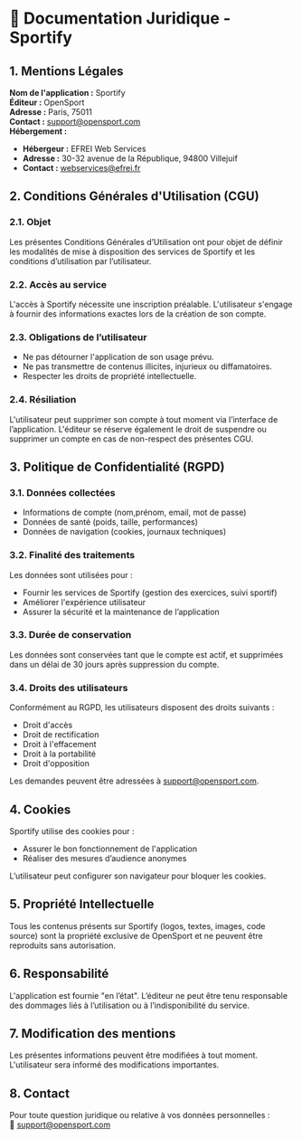# 📄 Documentation Juridique - Sportify

## 1. Mentions Légales

**Nom de l'application :** Sportify  
**Éditeur :** OpenSport  
**Adresse :** Paris, 75011   
**Contact :** support@opensport.com  
**Hébergement :**  
- **Hébergeur :** EFREI Web Services
- **Adresse :**  30-32 avenue de la République, 94800 Villejuif
- **Contact :** webservices@efrei.fr

## 2. Conditions Générales d'Utilisation (CGU)

### 2.1. Objet

Les présentes Conditions Générales d’Utilisation ont pour objet de définir les modalités de mise à disposition des services de Sportify et les conditions d’utilisation par l’utilisateur.

### 2.2. Accès au service

L'accès à Sportify nécessite une inscription préalable. L'utilisateur s'engage à fournir des informations exactes lors de la création de son compte.

### 2.3. Obligations de l’utilisateur

- Ne pas détourner l'application de son usage prévu.
- Ne pas transmettre de contenus illicites, injurieux ou diffamatoires.
- Respecter les droits de propriété intellectuelle.

### 2.4. Résiliation

L'utilisateur peut supprimer son compte à tout moment via l’interface de l’application. L'éditeur se réserve également le droit de suspendre ou supprimer un compte en cas de non-respect des présentes CGU.

## 3. Politique de Confidentialité (RGPD)

### 3.1. Données collectées

- Informations de compte (nom,prénom, email, mot de passe)
- Données de santé (poids, taille, performances)
- Données de navigation (cookies, journaux techniques)

### 3.2. Finalité des traitements

Les données sont utilisées pour :
- Fournir les services de Sportify (gestion des exercices, suivi sportif)
- Améliorer l'expérience utilisateur
- Assurer la sécurité et la maintenance de l’application

### 3.3. Durée de conservation

Les données sont conservées tant que le compte est actif, et supprimées dans un délai de 30 jours après suppression du compte.

### 3.4. Droits des utilisateurs

Conformément au RGPD, les utilisateurs disposent des droits suivants :
- Droit d'accès
- Droit de rectification
- Droit à l'effacement
- Droit à la portabilité
- Droit d'opposition

Les demandes peuvent être adressées à support@opensport.com.

## 4. Cookies

Sportify utilise des cookies pour :
- Assurer le bon fonctionnement de l'application
- Réaliser des mesures d’audience anonymes

L’utilisateur peut configurer son navigateur pour bloquer les cookies.

## 5. Propriété Intellectuelle

Tous les contenus présents sur Sportify (logos, textes, images, code source) sont la propriété exclusive de OpenSport et ne peuvent être reproduits sans autorisation.

## 6. Responsabilité

L'application est fournie "en l’état". L’éditeur ne peut être tenu responsable des dommages liés à l’utilisation ou à l’indisponibilité du service.

## 7. Modification des mentions

Les présentes informations peuvent être modifiées à tout moment. L'utilisateur sera informé des modifications importantes.

## 8. Contact

Pour toute question juridique ou relative à vos données personnelles :  
📧 support@opensport.com
